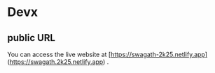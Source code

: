 # Devx
## public URL
You can access the live website at [https://swagath-2k25.netlify.app]
(https://swagath.2k25.netlify.app) .
